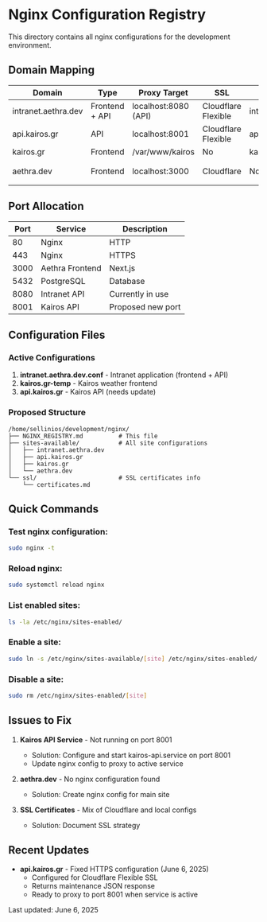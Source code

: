 # Nginx Configuration Registry

This directory contains all nginx configurations for the development environment.

## Domain Mapping

| Domain | Type | Proxy Target | SSL | Config File | Status |
|--------|------|--------------|-----|-------------|--------|
| intranet.aethra.dev | Frontend + API | localhost:8080 (API) | Cloudflare Flexible | intranet.aethra.dev.conf | ✅ Active |
| api.kairos.gr | API | localhost:8001 | Cloudflare Flexible | api.kairos.gr | ✅ Active |
| kairos.gr | Frontend | /var/www/kairos | No | kairos.gr-temp | ✅ Active |
| aethra.dev | Frontend | localhost:3000 | Cloudflare | Not configured | ❓ Unknown |

## Port Allocation

| Port | Service | Description |
|------|---------|-------------|
| 80 | Nginx | HTTP |
| 443 | Nginx | HTTPS |
| 3000 | Aethra Frontend | Next.js |
| 5432 | PostgreSQL | Database |
| 8080 | Intranet API | Currently in use |
| 8001 | Kairos API | Proposed new port |

## Configuration Files

### Active Configurations
1. **intranet.aethra.dev.conf** - Intranet application (frontend + API)
2. **kairos.gr-temp** - Kairos weather frontend
3. **api.kairos.gr** - Kairos API (needs update)

### Proposed Structure
```
/home/sellinios/development/nginx/
├── NGINX_REGISTRY.md          # This file
├── sites-available/           # All site configurations
│   ├── intranet.aethra.dev
│   ├── api.kairos.gr
│   ├── kairos.gr
│   └── aethra.dev
└── ssl/                       # SSL certificates info
    └── certificates.md
```

## Quick Commands

### Test nginx configuration:
```bash
sudo nginx -t
```

### Reload nginx:
```bash
sudo systemctl reload nginx
```

### List enabled sites:
```bash
ls -la /etc/nginx/sites-enabled/
```

### Enable a site:
```bash
sudo ln -s /etc/nginx/sites-available/[site] /etc/nginx/sites-enabled/
```

### Disable a site:
```bash
sudo rm /etc/nginx/sites-enabled/[site]
```

## Issues to Fix

1. **Kairos API Service** - Not running on port 8001
   - Solution: Configure and start kairos-api.service on port 8001
   - Update nginx config to proxy to active service

2. **aethra.dev** - No nginx configuration found
   - Solution: Create nginx config for main site

3. **SSL Certificates** - Mix of Cloudflare and local configs
   - Solution: Document SSL strategy

## Recent Updates

- **api.kairos.gr** - Fixed HTTPS configuration (June 6, 2025)
  - Configured for Cloudflare Flexible SSL
  - Returns maintenance JSON response
  - Ready to proxy to port 8001 when service is active

Last updated: June 6, 2025
